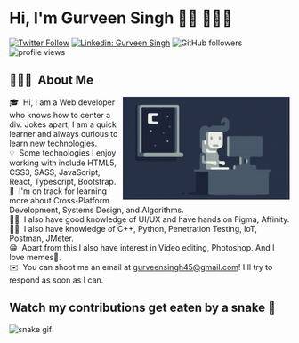 # Hi, I'm Gurveen Singh 👋🏾 👩🏾‍💻

[![Twitter Follow](https://img.shields.io/twitter/follow/Gurveen08303116?label=Follow)](https://twitter.com/intent/follow?screen_name=Gurveen08303116)
[![Linkedin: Gurveen Singh](https://img.shields.io/badge/-Gurveen-blue?style=flat-square&logo=Linkedin&logoColor=white&link=https://www.linkedin.com/in/gurveen-singh-b-45970315b/)](https://www.linkedin.com/in/gurveen-singh-b-45970315b/)
![GitHub followers](https://img.shields.io/github/followers/Gurveen-Singh?label=Follow&style=social)
<img alt = "profile views" src="https://komarev.com/ghpvc/?username=Gurveen-Singh7&color=brightgreen">

## 👨🏻‍💻 &nbsp;About Me

<img alt="Night Coding" src="https://raw.githubusercontent.com/AVS1508/AVS1508/master/assets/Night-Coding.gif" align="right"/>

🎓 &nbsp;Hi, I am a Web developer who knows how to center a div. Jokes apart, I am a quick learner and always curious to learn new technologies.\
💡 &nbsp;Some technologies I enjoy working with include HTML5, CSS3, SASS, JavaScript, React, Typescript, Bootstrap.\
🌱 &nbsp;I'm on track for learning more about Cross-Platform Development, Systems Design, and Algorithms.\
👨‍💻 &nbsp;I also have good knowledge of UI/UX and have hands on Figma, Affinity.\
👨‍💻 &nbsp;I also have knowledge of C++, Python, Penetration Testing, IoT, Postman, JMeter.\
😁 &nbsp;Apart from this I also have interest in Video editing, Photoshop. And I love memes🙈.\
✉️ &nbsp;You can shoot me an email at gurveensingh45@gmail.com! I'll try to respond as soon as I can.


## Watch my contributions get eaten by a snake 🐍

![snake gif](https://github.com/Gurveen-Singh/Actions/blob/output/github-contribution-grid-snake.svg)
